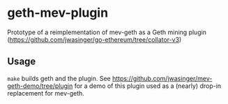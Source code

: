 # geth-mev-plugin

Prototype of a reimplementation of mev-geth as a Geth mining plugin (https://github.com/jwasinger/go-ethereum/tree/collator-v3)

## Usage

`make` builds geth and the plugin.  See https://github.com/jwasinger/mev-geth-demo/tree/plugin for a demo of this plugin used as a (nearly) drop-in replacement for mev-geth.

